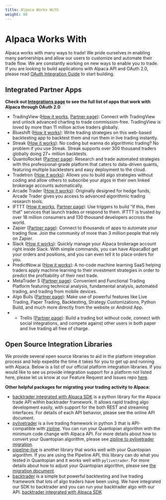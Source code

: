```yaml
---
title: Alpaca Works With
weight: 90
---
```


# Alpaca Works With
Alpaca works with many ways to trade! We pride ourselves in enabling many partnerships and allow our users to customize and automate their trade flow. We are constantly working on new ways to enable you to trade. If you are looking to build applications with Alpaca API and OAuth 2.0, please read [OAuth Integration Guide](https://alpaca.markets/docs/build-apps_services-with-alpaca/oauth-guide/) to start building.


## Integrated Partner Apps

**Check out [Integrations page](https://alpaca.markets/integrations) to see the full list of apps that work with Alpaca through OAuth 2.0**

* TradingView ([How it works](./tradingview), [Partner page](https://tradingview.com/broker/Alpaca)): Connect with TradingView and unlock advanced charting to trade commission-free. TradingView is loved by more than 11 million active traders globally.
* Blueshift ([How it works](./blueshift)): Write trading strategies on this web-based backtesting app to backtest them and run them in live trading instantly.
* Streak ([How it works](https://blog.streak.world/2020/06/22/introducing-alpaca-on-streak-with-0-commission-trading/)): No coding but wanna do algorithmic trading? No problem if you use Streak. Streak supports over 300 thousand traders globally doing 27+ million backtests.
* QuantoRocket ([Partner page](https://www.quantrocket.com/alpaca/)): Research and trade automated strategies with this professional-grade platform that caters to data-driven quants, featuring multiple backtesters and easy deployment to the cloud. 
* Tradetron ([How it works](https://www.youtube.com/watch?v=nzLcNJDeP74&feature=youtu.be)): Allows you to build algo strategies without coding and allow others to subscribe your algos in their own linked brokerage accounts automatically.
* Arcade Trader ([How it works](https://medium.com/@arcade_trader/algorithmic-trading-for-beginners-part-1-d6589d4beb05)): Originally designed for hedge funds, Arcade Trader gives you access to advanced algorithmic trading research tools.
* IFTTT ([How it works](./ifttt), [Partner page](https://ifttt.com/alpaca)): Use triggers to build “if this, then that” services that launch trades or respond to them. IFTTT is trusted by over 18 million consumers and 130 thousand developers accross the world.
* Zapier ([Partner page](https://zapier.com/apps/alpaca/integrations)): Connect to thousands of apps to automate your trading flow. Join the community of more than 3 million people that rely on Zapier.
* Slack ([How it works](https://alpaca.markets/docs/alpaca-works-with/alpaca-for-slack/)): Quickly manage your Alpaca brokerage account right inside Slack. With simple commands, you can have AlpacaBot get your orders and positions, and you can even tell it to place orders for you.
* PredictNow.ai ([How it works](./predictnow)): A no-code machine learning SaaS helping traders apply machine learning to their investment strategies in order to predict the profitability of their next trade.
* MetaTrader 5 ([Partner page](https://www.metatrader5.com/en/terminal/help/startworking/acc_open)): Convenient and Functional Trading Platform featuring technical analysis, fundamental analysis, automated trading, and trading from mobile devices.
* Algo Bulls ([Partner page](https://help.algobulls.com/broker/alpaca/)): Make use of powerful features like Live Trading, Paper Trading, Backtesting, Strategy Customizations, Python Build, and much more directly from the website or Android App.
* * Trellis ([Partner page](https://www.trytrellis.co/)): Build a trading bot without code, connect with social integrations, and compete against other users in both paper and live trading all free of charge.


## Open Source Integration Libraries
We provide several open source libraries to aid in the platform integration process and help expedite the time it takes for you to get up and running with Alpaca. Below is a list of our official platform integration libraries. If you would like to see us provide integration support for a platform not listed here, please let us know at our Feature Request and Issues repo
[here](https://github.com/alpacahq/Alpaca-API).


**Other helpful packages for migrating your trading activity to Alpaca:**

* [backtrader integrated with Alpaca SDK](https://github.com/alpacahq/alpaca-backtrader-api/) is a python library for the Alpaca trade API within backtrader framework. It allows rapid trading algo development easily, with support for the both REST and streaming interfaces. For details of each API behavior, please see the online API document.
* [pylivetrader](https://github.com/alpacahq/pylivetrader/) is a live trading framework in
python 3 that is API-compatible with [zipline](https://github.com/quantopian/zipline/). You can run your Quantopian algorithm with the minimum code change with Alpaca API. For more details about how to convert your Quantopian algorithm, please see
[zipline to pylivetrader migration](./zipline-to-pylivetrader/).
* [pipeline-live](https://github.com/alpacahq/pipeline-live/) is another library
that works well with your Quantopian algorithm. If you are using the Pipeline API, this library can do what you tested in Quantopian and it works well with `pylivetrader`. For more details about how to adjust your Quantopian algorithm, please see [the migration document](./quantopian-to-pipeline-live/).
* [backtrader](https://github.com/backtrader/backtrader/) is a simple but powerful backtesting and live trading framework that lots of algo traders have been using. We have integrated our SDK to backtrader
and you can run your backtrader algo with our API. [backtrader integrated with Alpaca SDK](https://github.com/alpacahq/alpaca-backtrader-api/)
